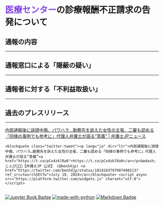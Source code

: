 # <span style="color: #8045e5;"><b>医療センター</b></span>の診療報酬不正請求の告発について


## 通報の内容
---


## 通報窓口による「隠蔽の疑い」　
---


## 通報者に対する「不利益取扱い」
---


## 過去のプレスリリース　
---

[内部通報後に誹謗中傷、パワハラ…勤務先を訴えた女性の主張、二審も認める「同様の事例でも参考に」代理人弁護士が語る“意義” | 弁護士JPニュース ](https://www.ben54.jp/news/1341)

```{raw} html
<blockquote class="twitter-tweet"><p lang="ja" dir="ltr">内部通報後に誹謗中傷、パワハラ…勤務先を訴えた女性の主張、二審も認める「同様の事例でも参考に」代理人弁護士が語る“意義”<a href="https://t.co/pCx4zklRa0">https://t.co/pCx4zklRa0</a></p>&mdash; じぇぴ👩🏻‍💻【弁護士JP 公式】 (@ben54jp) <a href="https://twitter.com/ben54jp/status/1814243797087490213?ref_src=twsrc%5Etfw">July 19, 2024</a></blockquote> <script async src="https://platform.twitter.com/widgets.js" charset="utf-8"></script>
```


##
[![Jupyter Book Badge](https://jupyterbook.org/_images/badge.svg)](https://jupyterbook.org)
[![made-with-python](https://img.shields.io/badge/Made%20with-Python-1f425f.svg)](https://www.python.org/)
[![Markdown Badge](https://img.shields.io/badge/Markdown-000000?style=flat&logo=markdown&logoColor=white)](https://www.markdownguide.org/)